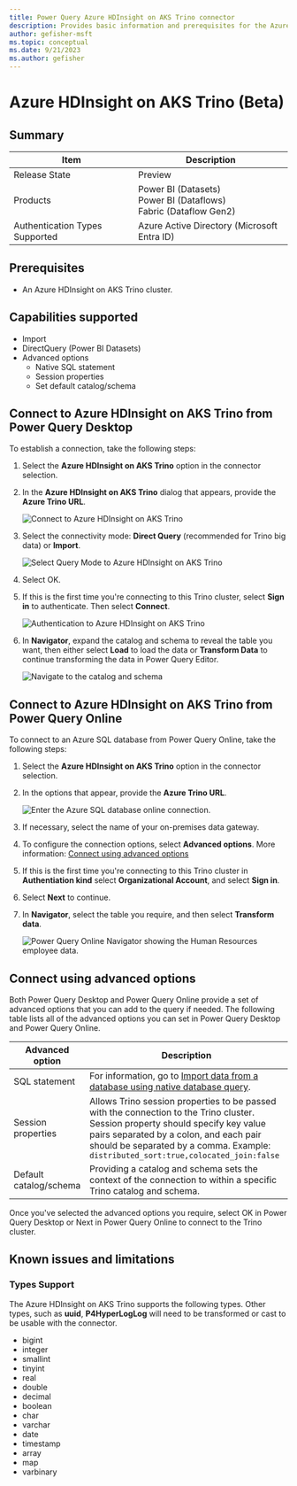```yaml
---
title: Power Query Azure HDInsight on AKS Trino connector
description: Provides basic information and prerequisites for the Azure HDInsight on AKS Trino connector, includes descriptions of the optional input parameters, and discusses limitations and issues you might encounter.
author: gefisher-msft
ms.topic: conceptual
ms.date: 9/21/2023
ms.author: gefisher
---
```


# Azure HDInsight on AKS Trino (Beta)

## Summary

|Item|Description|
|-|-|
|Release State|Preview|
|Products|Power BI (Datasets)<br />Power BI (Dataflows)<br />Fabric (Dataflow Gen2)|
|Authentication Types Supported|Azure Active Directory (Microsoft Entra ID)|

## Prerequisites

* An Azure HDInsight on AKS Trino cluster.

## Capabilities supported

* Import
* DirectQuery (Power BI Datasets)
* Advanced options
  * Native SQL statement
  * Session properties
  * Set default catalog/schema

## Connect to Azure HDInsight on AKS Trino from Power Query Desktop

To establish a connection, take the following steps:

1. Select the **Azure HDInsight on AKS Trino** option in the connector selection.

2. In the **Azure HDInsight on AKS Trino** dialog that appears, provide the **Azure Trino URL**.

   ![Connect to Azure HDInsight on AKS Trino](media/azure-hdinsight-on-aks-trino/azure-hdinsight-on-aks-trino-connect.png)

3. Select the connectivity mode: **Direct Query** (recommended for Trino big data) or **Import**.

   ![Select Query Mode to Azure HDInsight on AKS Trino](media/azure-hdinsight-on-aks-trino/azure-hdinsight-on-aks-trino-querymode.png)

4. Select OK.

5. If this is the first time you're connecting to this Trino cluster, select **Sign in** to authenticate. Then select **Connect**.

   ![Authentication to Azure HDInsight on AKS Trino](media/azure-hdinsight-on-aks-trino/azure-hdinsight-on-aks-trino-authentication.png)

6. In **Navigator**, expand the catalog and schema to reveal the table you want, then either select **Load** to load the data or **Transform Data** to continue transforming the data in Power Query Editor.

   ![Navigate to the catalog and schema](media/azure-hdinsight-on-aks-trino/azure-hdinsight-on-aks-trino-navigator.png)

## Connect to Azure HDInsight on AKS Trino from Power Query Online

To connect to an Azure SQL database from Power Query Online, take the following steps:

1. Select the **Azure HDInsight on AKS Trino** option in the connector selection.

2. In the options that appear, provide the **Azure Trino URL**.

   ![Enter the Azure SQL database online connection.](media/azure-hdinsight-on-aks-trino/azure-hdinsight-on-aks-trino-online-connect.png)

3. If necessary, select the name of your on-premises data gateway.

4. To configure the connection options, select **Advanced options**. More information: [Connect using advanced options](#connect-using-advanced-options)

5. If this is the first time you're connecting to this Trino cluster in **Authentiation kind** select **Organizational Account**, and select **Sign in**.

6. Select **Next** to continue.

7. In **Navigator**, select the table you require, and then select **Transform data**.

   ![Power Query Online Navigator showing the Human Resources employee data.](./media/azure-hdinsight-on-aks-trino/azure-hdinsight-on-aks-trino-online-navigator.png)


## Connect using advanced options

Both Power Query Desktop and Power Query Online provide a set of advanced options that you can add to the query if needed. The following table lists all of the advanced options you can set in Power Query Desktop and Power Query Online.

|Advanced option|Description|
|-|-|
|SQL statement|For information, go to [Import data from a database using native database query](../native-database-query.md).|
|Session properties|Allows Trino session properties to be passed with the connection to the Trino cluster. Session property should specify key value pairs separated by a colon, and each pair should be separated by a comma. Example: `distributed_sort:true,colocated_join:false`|
|Default catalog/schema|Providing a catalog and schema sets the context of the connection to within a specific Trino catalog and schema.|

Once you've selected the advanced options you require, select OK in Power Query Desktop or Next in Power Query Online to connect to the Trino cluster.

## Known issues and limitations

### Types Support

The Azure HDInsight on AKS Trino supports the following types. Other types, such as **uuid**, **P4HyperLogLog** will need to be transformed or cast to be usable with the connector.

* bigint
* integer
* smallint
* tinyint
* real
* double
* decimal
* boolean
* char
* varchar
* date
* timestamp
* array
* map
* varbinary
